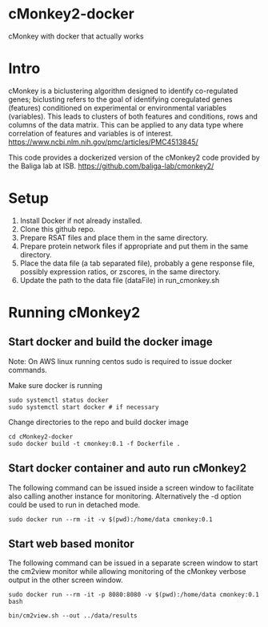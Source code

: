 # cMonkey2-docker
cMonkey with docker that actually works

# Intro
cMonkey is a biclustering algorithm designed to identify co-regulated genes; biclusting refers to the goal of identifying coregulated genes (features) conditioned on experimental or environmental variables (variables). This leads to clusters of both features and conditions, rows and columns of the data matrix.  This can be applied to any data type where correlation of features and variables is of interest.  
https://www.ncbi.nlm.nih.gov/pmc/articles/PMC4513845/  

This code provides a dockerized version of the cMonkey2 code provided by the Baliga lab at ISB.
https://github.com/baliga-lab/cmonkey2/


# Setup
1. Install Docker if not already installed.
2. Clone this github repo.
3. Prepare RSAT files and place them in the same directory.
4. Prepare protein network files if appropriate and put them in the same directory.
5. Place the data file (a tab separated file), probably a gene response file, possibly expression ratios, or zscores, in the same directory.
6. Update the path to the data file (dataFile) in run_cmonkey.sh

# Running cMonkey2
## Start docker and build the docker image
Note: On AWS linux running centos sudo is required to issue docker commands.

Make sure docker is running
```
sudo systemctl status docker
sudo systemctl start docker # if necessary
```

Change directories to the repo and build docker image
```
cd cMonkey2-docker
sudo docker build -t cmonkey:0.1 -f Dockerfile .
```

## Start docker container and auto run cMonkey2
The following command can be issued inside a screen window to facilitate also calling another instance for monitoring.  Alternatively the -d option could be used to run in detached mode.
```
sudo docker run --rm -it -v $(pwd):/home/data cmonkey:0.1
```
## Start web based monitor
The following command can be issued in a separate screen window to start the cm2view monitor while allowing monitoring of the cMonkey verbose output in the other screen window.
```
sudo docker run --rm -it -p 8080:8080 -v $(pwd):/home/data cmonkey:0.1 bash
```

```
bin/cm2view.sh --out ../data/results
```
